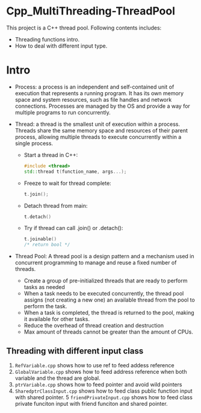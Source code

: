 # Cpp_MultiThreading-ThreadPool

This project is a C++ thread pool. Following contents includes:
- Threading functions intro.
- How to deal with different input type.

# Intro
- Process: a process is an independent and self-contained unit of execution that represents a running program. It has its own memory space and system resources, such as file handles and network connections. Processes are managed by the OS and provide a way for multiple programs to run concurrently.
- Thread: a thread is the smallest unit of execution within a process. Threads share the same memory space and resources of their parent process, allowing multiple threads to execute concurrently within a single process.
    - Start a thread in C++:
      ```C++
      #include <thread>
      std::thread t(function_name, args...);
      ```
    - Freeze to wait for thread complete:
      ```C++
      t.join();
      ```
    - Detach thread from main:
      ```C++
      t.detach()
      ```
    - Try if thread can call .join() or .detach():
      ```C++
      t.joinable()
      /* return bool */
      ```
      
- Thread Pool: A thread pool is a design pattern and a mechanism used in concurrent programming to manage and reuse a fixed number of threads.
    - Create a group of pre-initialized threads that are ready to perform tasks as needed
    - When a task needs to be executed concurrently, the thread pool assigns (not creating a new one) an available thread from the pool to perform the task. 
    - When a task is completed, the thread is returned to the pool, making it available for other tasks.
    - Reduce the overhead of thread creation and destruction
    - Max amount of threads cannot be greater than the amount of CPUs.

## Threading with different input class
1. ```RefVariable.cpp``` shows how to use ref to feed addess reference
2. ```GlobalVariable.cpp``` shows how to feed address reference when both variable and the thread are global.
3. ```ptrVariable.cpp``` shows how to feed pointer and avoid wild pointers
4. ```SharedptrClassInput.cpp``` shows how to feed class public function input with shared pointer.
5 ```friendPrivateInput.cpp``` shows how to feed class private funciton input with friend funciton and shared pointer.
